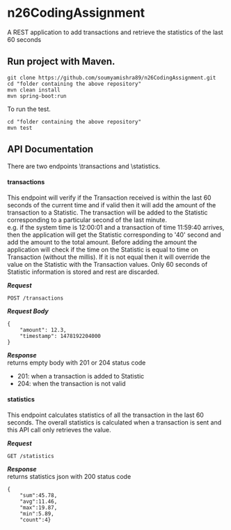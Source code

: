 # n26CodingAssignment

A REST application to add transactions and retrieve the statistics of the last 60 seconds

## Run project with Maven.

```
git clone https://github.com/soumyamishra89/n26CodingAssignment.git
cd "folder containing the above repository"
mvn clean install
mvn spring-boot:run
```

To run the test.

```
cd "folder containing the above repository"
mvn test
```
  
## API Documentation

There are two endpoints \transactions and \statistics.

#### transactions
This endpoint will verify if the Transaction received is within the last 60 seconds of the current time and if valid then it will add the amount of the transaction to a Statistic. The transaction will be added to the Statistic corresponding to a particular second of the last minute.   
e.g. if the system time is 12:00:01 and a transaction of time 11:59:40 arrives, then the application will get the Statistic corresponding to '40' second and add the amount to the total amount. Before adding the amount the application will check if the time on the Statistic is equal to time on Transaction (without the millis). If it is not equal then it will override the value on the Statistic with the Transaction values. 
Only 60 seconds of Statistic information is stored and rest are discarded.

**_Request_**
```
POST /transactions
```

**_Request Body_**
```
{
	"amount": 12.3,
	"timestamp": 1478192204000
}
```

**_Response_**  
returns empty body with 201 or 204 status code

* 201:   when a transaction is added to Statistic
* 204:   when the transaction is not valid

 
#### statistics
This endpoint calculates statistics of all the transaction in the last 60 seconds. The overall statistics is calculated when a transaction is sent and this API call only retrieves the value.

**_Request_**
```
GET /statistics
```
**_Response_**  
returns statistics json with 200 status code
```
{
	"sum":45.78,
	"avg":11.46,
	"max":19.87,
	"min":5.89,
	"count":4}

```   